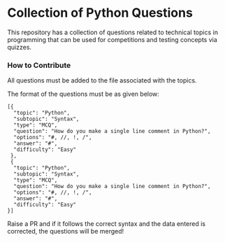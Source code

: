 # Collection of Python Questions

This repository has a collection of questions related to technical topics in programming that can be used for competitions and testing concepts via quizzes. 

### How to Contribute

All questions must be added to the file associated with the topics.

The format of the questions must be as given below:

```
[{
  "topic": "Python",
  "subtopic": "Syntax",
  "type": "MCQ",
  "question": "How do you make a single line comment in Python?",
  "options": "#, //, !, /",
  "answer": "#",
  "difficulty": "Easy"
 },
 {
  "topic": "Python",
  "subtopic": "Syntax",
  "type": "MCQ",
  "question": "How do you make a single line comment in Python?",
  "options": "#, //, !, /",
  "answer": "#",
  "difficulty": "Easy"
}]
```

Raise a PR and if it follows the correct syntax and the data entered is corrected, the questions will be merged!
